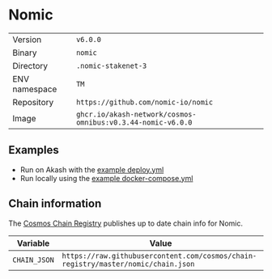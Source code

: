 # Nomic

| | |
|---|---|
|Version|`v6.0.0`|
|Binary|`nomic`|
|Directory|`.nomic-stakenet-3`|
|ENV namespace|`TM`|
|Repository|`https://github.com/nomic-io/nomic`|
|Image|`ghcr.io/akash-network/cosmos-omnibus:v0.3.44-nomic-v6.0.0`|

## Examples

- Run on Akash with the [example deploy.yml](./deploy.yml)
- Run locally using the [example docker-compose.yml](./docker-compose.yml)

## Chain information

The [Cosmos Chain Registry](https://github.com/cosmos/chain-registry) publishes up to date chain info for Nomic.

|Variable|Value|
|---|---|
|`CHAIN_JSON`|`https://raw.githubusercontent.com/cosmos/chain-registry/master/nomic/chain.json`|
